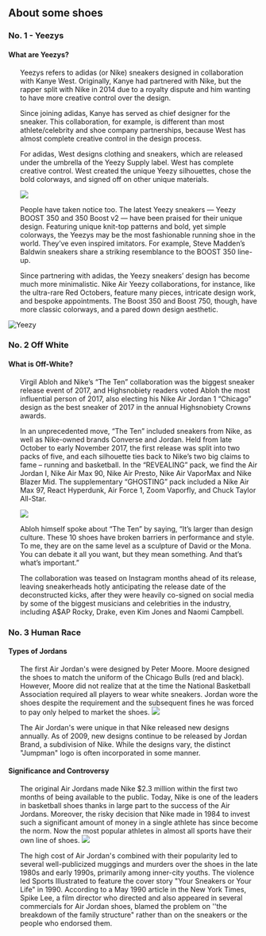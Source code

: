<h2> About some shoes </h2>
<h3> No. 1 - Yeezys </h3>
<h4> What are Yeezys? </h4>
<ul> Yeezys refers to adidas (or Nike) sneakers designed in collaboration with Kanye West. Originally, Kanye had partnered with Nike, but the rapper split with Nike in 2014 due to a royalty dispute and him wanting to have more creative control over the design.

Since joining adidas, Kanye has served as chief designer for the sneaker. This collaboration, for example, is different than most athlete/celebrity and shoe company partnerships, because West has almost complete creative control in the design process.

For adidas, West designs clothing and sneakers, which are released under the umbrella of the Yeezy Supply label. West has complete creative control. West created the unique Yeezy silhouettes, chose the bold colorways, and signed off on other unique materials.    

<img src="https://www.rebelfrombirth.com/wp-content/uploads/2016/07/kanye-west-adidas-yeezy-expansion-001.jpg">

People have taken notice too. The latest Yeezy sneakers — Yeezy BOOST 350 and 350 Boost v2 — have been praised for their unique design. Featuring unique knit-top patterns and bold, yet simple colorways, the Yeezys may be the most fashionable running shoe in the world. They’ve even inspired imitators. For example, Steve Madden’s Baldwin sneakers share a striking resemblance to the BOOST 350 line-up.

Since partnering with adidas, the Yeezy sneakers’ design has become much more minimalistic. Nike Air Yeezy collaborations, for instance, like the ultra-rare Red Octobers, feature many pieces, intricate design work, and bespoke appointments. The Boost 350 and Boost 750, though, have more classic colorways, and a pared down design aesthetic.</ul>  

![Yeezy](https://sneakerbardetroit.com/wp-content/uploads/2018/01/Every-adidas-Yeezy-Colorway-Release.png)  

<h3> No. 2 Off White </h3>
<h4> What is Off-White? </h4>
<ul> Virgil Abloh and Nike’s “The Ten” collaboration was the biggest sneaker release event of 2017, and Highsnobiety readers voted Abloh the most influential person of 2017, also electing his Nike Air Jordan 1 “Chicago” design as the best sneaker of 2017 in the annual Highsnobiety Crowns awards.

In an unprecedented move, “The Ten” included sneakers from Nike, as well as Nike-owned brands Converse and Jordan. Held from late October to early November 2017, the first release was split into two packs of five, and each silhouette ties back to Nike’s two big claims to fame – running and basketball. In the “REVEALING” pack, we find the Air Jordan I, Nike Air Max 90, Nike Air Presto, Nike Air VaporMax and Nike Blazer Mid. The supplementary “GHOSTING” pack included a Nike Air Max 97, React Hyperdunk, Air Force 1, Zoom Vaporfly, and Chuck Taylor All-Star.  


<img src="https://sneakernews.com/wp-content/uploads/2017/08/virgil-abloh-off-white-nike-release-dates.jpg">  

Abloh himself spoke about “The Ten” by saying, “It’s larger than design culture. These 10 shoes have broken barriers in performance and style. To me, they are on the same level as a sculpture of David or the Mona. You can debate it all you want, but they mean something. And that’s what’s important.”

The collaboration was teased on Instagram months ahead of its release, leaving sneakerheads hotly anticipating the release date of the deconstructed kicks, after they were heavily co-signed on social media by some of the biggest musicians and celebrities in the industry, including A$AP Rocky, Drake, even Kim Jones and Naomi Campbell. </ul>

<h3> No. 3 Human Race </h3>
<h4> Types of Jordans </h4>
<ul>The first Air Jordan's were designed by Peter Moore. Moore designed the shoes to match the uniform of the Chicago Bulls (red and black). However, Moore did not realize that at the time the National Basketball Association required all players to wear white sneakers. Jordan wore the shoes despite the requirement and the subsequent fines he was forced to pay only helped to market the shoes.

<img src="https://sneakernews.com/wp-content/uploads/2017/02/stadium-goods-best-selling-air-jordans-february-2017-01.jpg">

The Air Jordan's were unique in that Nike released new designs annually. As of 2009, new designs continue to be released by Jordan Brand, a subdivision of Nike. While the designs vary, the distinct "Jumpman" logo is often incorporated in some manner.</ul>

<h4> Significance and Controversy </h4>
<ul> The original Air Jordans made Nike $2.3 million within the first two months of being available to the public. Today, Nike is one of the leaders in basketball shoes thanks in large part to the success of the Air Jordans. Moreover, the risky decision that Nike made in 1984 to invest such a significant amount of money in a single athlete has since become the norm. Now the most popular athletes in almost all sports have their own line of shoes.

<img src="https://sneakernews.com/wp-content/uploads/2014/03/michael-jordan-comeback-1995.jpg">

The high cost of Air Jordan's combined with their popularity led to several well-publicized muggings and murders over the shoes in the late 1980s and early 1990s, primarily among inner-city youths. The violence led Sports Illustrated to feature the cover story "Your Sneakers or Your Life" in 1990. According to a May 1990 article in the New York Times, Spike Lee, a film director who directed and also appeared in several commercials for Air Jordan shoes, blamed the problem on ''the breakdown of the family structure" rather than on the sneakers or the people who endorsed them.
